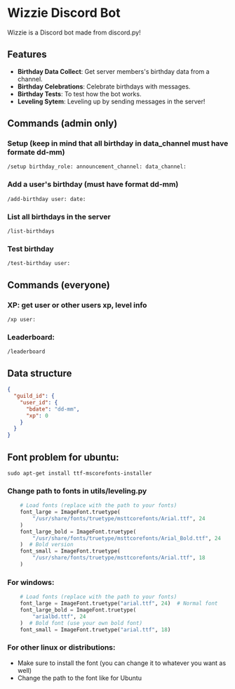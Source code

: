 # Wizzie Discord Bot

Wizzie is a Discord bot made from discord.py!

## Features

- **Birthday Data Collect**: Get server members's birthday data from a channel.
- **Birthday Celebrations**: Celebrate birthdays with messages.
- **Birthday Tests**: To test how the bot works.
- **Leveling Sytem**: Leveling up by sending messages in the server!

## Commands (admin only)

### Setup (keep in mind that all birthday in data_channel must have formate dd-mm)

```
/setup birthday_role: announcement_channel: data_channel:
```

### Add a user's birthday (must have format dd-mm)

```
/add-birthday user: date:
```

### List all birthdays in the server

```
/list-birthdays
```

### Test birthday

```
/test-birthday user:
```

## Commands (everyone)

### XP: get user or other users xp, level info

```
/xp user:
```

### Leaderboard:

```
/leaderboard
```

## Data structure

```json
{
  "guild_id": {
    "user_id": {
      "bdate": "dd-mm",
      "xp": 0
    }
  }
}
```

## Font problem for ubuntu:

```
sudo apt-get install ttf-mscorefonts-installer
```

### Change path to fonts in utils/leveling.py

```python
    # Load fonts (replace with the path to your fonts)
    font_large = ImageFont.truetype(
        "/usr/share/fonts/truetype/msttcorefonts/Arial.ttf", 24
    )
    font_large_bold = ImageFont.truetype(
        "/usr/share/fonts/truetype/msttcorefonts/Arial_Bold.ttf", 24
    )  # Bold version
    font_small = ImageFont.truetype(
        "/usr/share/fonts/truetype/msttcorefonts/Arial.ttf", 18
    )
```

### For windows:

```python
    # Load fonts (replace with the path to your fonts)
    font_large = ImageFont.truetype("arial.ttf", 24)  # Normal font
    font_large_bold = ImageFont.truetype(
        "arialbd.ttf", 24
    )  # Bold font (use your own bold font)
    font_small = ImageFont.truetype("arial.ttf", 18)
```

### For other linux or distributions:

- Make sure to install the font (you can change it to whatever you want as well)
- Change the path to the font like for Ubuntu

